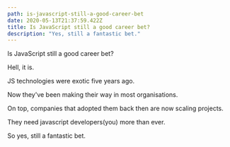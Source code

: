 ```yaml
---
path: is-javascript-still-a-good-career-bet
date: 2020-05-13T21:37:59.422Z
title: Is JavaScript still a good career bet?
description: "Yes, still a fantastic bet."
---
```


Is JavaScript still a good career bet?

Hell, it is.

JS technologies were exotic five years ago.

Now they've been making their way in most organisations.

On top, companies that adopted them back then are now scaling projects.

They need javascript developers(you) more than ever.

So yes, still a fantastic bet.
